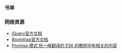 ### 书单


### 网络资源
- [jQuery官方文档](https://jquery.com/)
- [Bootstrap官方文档](https://getbootstrap.com/)
- [Promise 模式,阮一峰翻译的 ES6 的教程中有相关的内容](http://es6.ruanyifeng.com/#docs/promise)